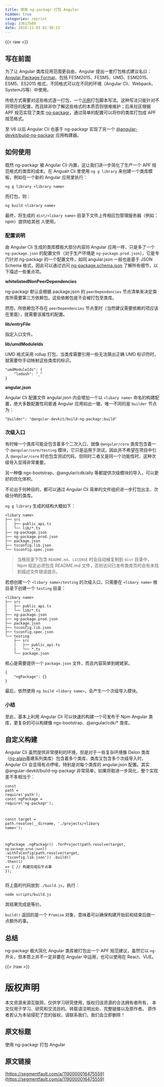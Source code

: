 ```yaml
---
title: 使用 ng-packagr 打包 Angular
hidden: true
categories: reprint
slug: 33617b09
date: 2018-11-03 02:30:13
---
```


{{< raw >}}
<h2 id="articleHeader0">&#x5199;&#x5728;&#x524D;&#x9762;</h2><p>&#x4E3A;&#x4E86;&#x8BA9; Angular &#x7C7B;&#x5E93;&#x5E94;&#x7528;&#x8303;&#x56F4;&#x66F4;&#x81EA;&#x7531;&#xFF0C;Angular &#x63D0;&#x51FA;&#x4E00;&#x5957;&#x6253;&#x5305;&#x683C;&#x5F0F;&#x5EFA;&#x8BAE;&#x540D;&#x66F0;&#xFF1A;<a href="https://docs.google.com/document/d/1CZC2rcpxffTDfRDs6p1cfbmKNLA6x5O-NtkJglDaBVs/preview" rel="nofollow noreferrer" target="_blank">Angular Package Format</a>&#xFF0C;&#x5305;&#x62EC; FESM2015&#x3001;FESM5&#x3001;UMD&#x3001;ESM2015&#x3001;ESM5&#x3001;ES2015 &#x683C;&#x5F0F;&#xFF0C;&#x4E0D;&#x540C;&#x683C;&#x5F0F;&#x53EF;&#x4EE5;&#x5728;&#x4E0D;&#x540C;&#x7684;&#x73AF;&#x5883;&#xFF08;Angular Cli&#x3001;Webpack&#x3001;SystemJS&#x7B49;&#xFF09;&#x4E2D;&#x4F7F;&#x7528;&#x3002;</p><p>&#x4F20;&#x7EDF;&#x65B9;&#x5F0F;&#x9700;&#x8981;&#x5BF9;&#x8FD9;&#x4E9B;&#x683C;&#x5F0F;&#x9010;&#x4E00;&#x6253;&#x5305;&#xFF0C;&#x4E00;&#x4E2A;<a href="https://github.com/ng-alain/delon/blob/1.x/build.sh" rel="nofollow noreferrer" target="_blank">&#x793A;&#x4F8B;</a>&#x6253;&#x5305;&#x811A;&#x672C;&#x5199;&#x6CD5;&#x3002;&#x8FD9;&#x79CD;&#x5199;&#x6CD5;&#x53EA;&#x80FD;&#x9488;&#x5BF9;&#x4E0D;&#x540C;&#x9879;&#x76EE;&#x7684;&#x914D;&#x7F6E;&#xFF0C;&#x800C;&#x4E14;&#x9664;&#x975E;&#x4F60;&#x4E86;&#x89E3;&#x8FD9;&#x4E9B;&#x683C;&#x5F0F;&#x7684;&#x672C;&#x8D28;&#x5426;&#x5219;&#x5F88;&#x96BE;&#x7EF4;&#x62A4;&#xFF1B;&#x540E;&#x6765;&#x793E;&#x533A;&#x6839;&#x636E; APF &#x89C4;&#x8303;&#x5B9E;&#x73B0;&#x4E86;&#x7C7B;&#x5E93; <a href="https://github.com/ng-packagr/ng-packagr" rel="nofollow noreferrer" target="_blank">ng-packagr</a>&#xFF0C;&#x901A;&#x8FC7;&#x7B80;&#x5355;&#x7684;&#x914D;&#x7F6E;&#x53EF;&#x4EE5;&#x5C06;&#x4F60;&#x7684;&#x7C7B;&#x5E93;&#x6253;&#x5305;&#x6210; APF &#x89C4;&#x8303;&#x683C;&#x5F0F;&#x3002;</p><p>&#x81F3; V6 &#x4EE5;&#x540E; Angular Cli &#x4E5F;&#x57FA;&#x4E8E; ng-packagr &#x5B9E;&#x73B0;&#x4E86;&#x53E6;&#x4E00;&#x4E2A; <a href="https://github.com/angular/angular-cli/tree/master/packages/angular_devkit/build_ng_packagr" rel="nofollow noreferrer" target="_blank">@angular-devkit/build-ng-packagr</a> &#x5E94;&#x7528;&#x6784;&#x5EFA;&#x5668;&#x3002;</p><h2 id="articleHeader1">&#x5982;&#x4F55;&#x4F7F;&#x7528;</h2><p>&#x65E2;&#x7136; ng-packagr &#x88AB; Angular Cli &#x5185;&#x7F6E;&#xFF0C;&#x8FD9;&#x8BA9;&#x6211;&#x4EEC;&#x8FDB;&#x4E00;&#x6B65;&#x7B80;&#x5316;&#x4E86;&#x751F;&#x4EA7;&#x4E00;&#x4E2A; APF &#x89C4;&#x8303;&#x683C;&#x5F0F;&#x7684;&#x7C7B;&#x5E93;&#x7684;&#x6210;&#x672C;&#x3002;&#x5728; Angualr Cli &#x91CC;&#x4F7F;&#x7528; <code>ng g library</code> &#x6765;&#x521B;&#x5EFA;&#x4E00;&#x4E2A;&#x7C7B;&#x5E93;&#x6A21;&#x677F;&#xFF0C;&#x4F8B;&#x5982;&#x5728;&#x4E00;&#x4E2A;&#x65B0;&#x7684; Angular &#x5E94;&#x7528;&#x91CC;&#x6267;&#x884C;&#xFF1A;</p><div class="widget-codetool" style="display:none"><div class="widget-codetool--inner"><span class="selectCode code-tool" data-toggle="tooltip" data-placement="top" title="" data-original-title="&#x5168;&#x9009;"></span> <span type="button" class="copyCode code-tool" data-toggle="tooltip" data-placement="top" data-clipboard-text="ng g library &lt;library name&gt;" title="" data-original-title="&#x590D;&#x5236;"></span> <span type="button" class="saveToNote code-tool" data-toggle="tooltip" data-placement="top" title="" data-original-title="&#x653E;&#x8FDB;&#x7B14;&#x8BB0;"></span></div></div><pre class="bash hljs"><code class="bash" style="word-break:break-word;white-space:initial">ng g library &lt;library name&gt;</code></pre><p>&#x800C;&#x6253;&#x5305;&#xFF0C;&#x5219;&#xFF1A;</p><div class="widget-codetool" style="display:none"><div class="widget-codetool--inner"><span class="selectCode code-tool" data-toggle="tooltip" data-placement="top" title="" data-original-title="&#x5168;&#x9009;"></span> <span type="button" class="copyCode code-tool" data-toggle="tooltip" data-placement="top" data-clipboard-text="ng build &lt;library name&gt;" title="" data-original-title="&#x590D;&#x5236;"></span> <span type="button" class="saveToNote code-tool" data-toggle="tooltip" data-placement="top" title="" data-original-title="&#x653E;&#x8FDB;&#x7B14;&#x8BB0;"></span></div></div><pre class="bash hljs"><code class="bash" style="word-break:break-word;white-space:initial">ng build &lt;library name&gt;</code></pre><p>&#x6700;&#x7EC8;&#xFF0C;&#x5C06;&#x751F;&#x6210;&#x7684; <code>dist/&lt;libary name&gt;</code> &#x76EE;&#x5F55;&#x4E0B;&#x6587;&#x4EF6;&#x4E0A;&#x4F20;&#x76F8;&#x5E94;&#x5305;&#x7BA1;&#x7406;&#x670D;&#x52A1;&#x5668;&#xFF08;&#x4F8B;&#x5982;&#xFF1A;npm&#xFF09;&#x63D0;&#x4F9B;&#x7ED9;&#x5176;&#x4ED6; &#x4EBA;&#x4F7F;&#x7528;&#x3002;</p><h3 id="articleHeader2">&#x914D;&#x7F6E;&#x8BF4;&#x660E;</h3><p>&#x7531; Angular Cli &#x751F;&#x6210;&#x7684;&#x7C7B;&#x5E93;&#x6A21;&#x677F;&#x5927;&#x90E8;&#x5206;&#x5185;&#x5BB9;&#x540C; Angular &#x5E94;&#x7528;&#x4E00;&#x6837;&#xFF0C;&#x53EA;&#x662F;&#x591A;&#x4E86;&#x4E00;&#x4E2A; <code>ng-package.json</code> &#x7684;&#x914D;&#x7F6E;&#x6587;&#x4EF6;&#xFF08;&#x5BF9;&#x4E8E;&#x751F;&#x4EA7;&#x73AF;&#x5883;&#x662F; <code>ng-package.prod.json</code>&#xFF09;&#xFF0C;&#x5B83;&#x662F;&#x4E13;&#x95E8;&#x9488;&#x5BF9; ng-packagr &#x7684;&#x4E00;&#x4E2A;&#x914D;&#x7F6E;&#x6587;&#x4EF6;&#xFF0C;&#x5982;&#x540C; angular.json &#x4E00;&#x822C;&#x4E5F;&#x662F;&#x57FA;&#x4E8E; JSON Schema &#x683C;&#x5F0F;&#xFF0C;&#x56E0;&#x6B64;&#x53EF;&#x4EE5;&#x901A;&#x8FC7;&#x8BBF;&#x95EE; <a href="https://github.com/ng-packagr/ng-packagr/blob/master/src/ng-package.schema.json" rel="nofollow noreferrer" target="_blank">ng-package.schema.json</a> &#x4E86;&#x89E3;&#x6240;&#x6709;&#x7EC6;&#x8282;&#xFF0C;&#x4EE5;&#x4E0B;&#x63CF;&#x8FF0;&#x4E00;&#x4E9B;&#x91CD;&#x70B9;&#x9879;&#x3002;</p><p><strong>whitelistedNonPeerDependencies</strong></p><p>ng-packagr &#x9ED8;&#x8BA4;&#x4F1A;&#x6839;&#x636E; package.json &#x7684; <code>peerDependencies</code> &#x8282;&#x70B9;&#x6E05;&#x5355;&#x6765;&#x51B3;&#x5B9A;&#x7C7B;&#x5E93;&#x6240;&#x9700;&#x8981;&#x7B2C;&#x4E09;&#x65B9;&#x4F9D;&#x8D56;&#x5305;&#xFF0C;&#x8FD9;&#x4E9B;&#x4F9D;&#x8D56;&#x5305;&#x662F;&#x4E0D;&#x4F1A;&#x88AB;&#x6253;&#x5305;&#x81F3;&#x7C7B;&#x5E93;&#x3002;</p><p>&#x7136;&#x800C;&#xFF0C;&#x6240;&#x4F9D;&#x8D56;&#x5305;&#x4E0D;&#x5B58;&#x5728; <code>peerDependencies</code> &#x8282;&#x70B9;&#x91CC;&#x65F6;&#xFF08;&#x5F53;&#x7136;&#x5EFA;&#x8BAE;&#x9700;&#x8981;&#x4F9D;&#x8D56;&#x7684;&#x9879;&#x5E94;&#x8BE5;&#x5728;&#x91CC;&#x9762;&#xFF09;&#xFF0C;&#x5C31;&#x9700;&#x8981;&#x8BE5;&#x5C5E;&#x6027;&#x7684;&#x914D;&#x7F6E;&#x3002;</p><p><strong>lib/entryFile</strong></p><p>&#x6307;&#x5B9A;&#x5165;&#x53E3;&#x6587;&#x4EF6;&#x3002;</p><p><strong>lib/umdModuleIds</strong></p><p>UMD &#x683C;&#x5F0F;&#x91C7;&#x7528; rollup &#x6253;&#x5305;&#xFF0C;&#x5F53;&#x7C7B;&#x5E93;&#x9700;&#x8981;&#x5F15;&#x7528;&#x4E00;&#x4E9B;&#x65E0;&#x6CD5;&#x731C;&#x51FA;&#x6B63;&#x786E; UMD &#x6807;&#x8BC6;&#x7B26;&#x65F6;&#xFF0C;&#x5C31;&#x9700;&#x8981;&#x4F60;&#x624B;&#x52A8;&#x6620;&#x5C04;&#x8FD9;&#x4E9B;&#x7C7B;&#x5E93;&#x7684;&#x6807;&#x8BC6;&#x3002;</p><div class="widget-codetool" style="display:none"><div class="widget-codetool--inner"><span class="selectCode code-tool" data-toggle="tooltip" data-placement="top" title="" data-original-title="&#x5168;&#x9009;"></span> <span type="button" class="copyCode code-tool" data-toggle="tooltip" data-placement="top" data-clipboard-text="&quot;umdModuleIds&quot;: {
    &quot;lodash&quot;: &quot;_&quot;
}" title="" data-original-title="&#x590D;&#x5236;"></span> <span type="button" class="saveToNote code-tool" data-toggle="tooltip" data-placement="top" title="" data-original-title="&#x653E;&#x8FDB;&#x7B14;&#x8BB0;"></span></div></div><pre class="json hljs"><code class="json"><span class="hljs-string">&quot;umdModuleIds&quot;</span>: {
    <span class="hljs-attr">&quot;lodash&quot;</span>: <span class="hljs-string">&quot;_&quot;</span>
}</code></pre><p><strong>angular.json</strong></p><p>Angular Cli &#x914D;&#x7F6E;&#x6587;&#x4EF6; angular.json &#x5185;&#x4F1A;&#x589E;&#x52A0;&#x4E00;&#x4E2A;&#x4EE5; <code>&lt;libary name&gt;</code> &#x547D;&#x540D;&#x7684;&#x6784;&#x5EFA;&#x914D;&#x7F6E;&#xFF0C;&#x7EDD;&#x5927;&#x591A;&#x6570;&#x914D;&#x7F6E;&#x6027;&#x540C;&#x666E;&#x901A; Angular &#x5E94;&#x7528;&#x5982;&#x51FA;&#x4E00;&#x8F99;&#xFF0C;&#x552F;&#x4E00;&#x4E0D;&#x540C;&#x7684;&#x662F; <code>builder</code> &#x8282;&#x70B9;&#x4E3A;&#xFF1A;</p><div class="widget-codetool" style="display:none"><div class="widget-codetool--inner"><span class="selectCode code-tool" data-toggle="tooltip" data-placement="top" title="" data-original-title="&#x5168;&#x9009;"></span> <span type="button" class="copyCode code-tool" data-toggle="tooltip" data-placement="top" data-clipboard-text="&quot;builder&quot;: &quot;@angular-devkit/build-ng-packagr:build&quot;" title="" data-original-title="&#x590D;&#x5236;"></span> <span type="button" class="saveToNote code-tool" data-toggle="tooltip" data-placement="top" title="" data-original-title="&#x653E;&#x8FDB;&#x7B14;&#x8BB0;"></span></div></div><pre class="json hljs"><code class="json" style="word-break:break-word;white-space:initial"><span class="hljs-string">&quot;builder&quot;</span>: <span class="hljs-string">&quot;@angular-devkit/build-ng-packagr:build&quot;</span></code></pre><h3 id="articleHeader3">&#x6B21;&#x7EA7;&#x5165;&#x53E3;</h3><p>&#x6709;&#x65F6;&#x5019;&#x4E00;&#x4E2A;&#x7C7B;&#x5E93;&#x53EF;&#x80FD;&#x4F1A;&#x5305;&#x542B;&#x7740;&#x591A;&#x4E2A;&#x4E8C;&#x6B21;&#x5165;&#x53E3;&#xFF0C;&#x5C31;&#x50CF; <code>@angular/core</code> &#x7C7B;&#x5E93;&#x5305;&#x542B;&#x7740;&#x4E00;&#x4E2A; <code>@angular/core/testing</code> &#x6A21;&#x5757;&#xFF0C;&#x5B83;&#x53EA;&#x662F;&#x8FD0;&#x7528;&#x4E8E;&#x6D4B;&#x8BD5;&#xFF0C;&#x56E0;&#x6B64;&#x5E76;&#x4E0D;&#x5E0C;&#x671B;&#x5728;&#x9879;&#x76EE;&#x4E2D;&#x5F15;&#x5165; <code>@angular/core</code> &#x65F6;&#x4E5F;&#x5305;&#x542B;&#x6D4B;&#x8BD5;&#x4EE3;&#x7801;&#xFF0C;&#x4F46;&#x540C;&#x65F6;&#x4E8C;&#x8005;&#x53C8;&#x662F;&#x540C;&#x4E00;&#x4E2A;&#x529F;&#x80FD;&#x6027;&#x65F6;&#xFF0C;&#x8FD9;&#x79CD;&#x6B21;&#x7EA7;&#x5BFC;&#x5165;&#x663E;&#x5F97;&#x975E;&#x5E38;&#x91CD;&#x8981;&#x3002;</p><p>&#x53E6;&#x4E00;&#x79CD;&#x50CF; ngx-bootstrap&#x3001;@angular/cdk/ally &#x7B49;&#x90FD;&#x63D0;&#x4F9B;&#x6B21;&#x7EA7;&#x6A21;&#x5757;&#x7684;&#x5BFC;&#x5165;&#xFF0C;&#x53EF;&#x4EE5;&#x66F4;&#x597D;&#x7684;&#x4F18;&#x5316;&#x4F53;&#x79EF;&#x3002;</p><p>&#x4E0D;&#x8BBA;&#x51FA;&#x4E8E;&#x4F55;&#x79CD;&#x76EE;&#x7684;&#xFF0C;&#x90FD;&#x53EF;&#x4EE5;&#x901A;&#x8FC7; Angular Cli &#x7B80;&#x5355;&#x7684;&#x6587;&#x4EF6;&#x7EC4;&#x7EC7;&#x8FDB;&#x4E00;&#x6B65;&#x6253;&#x5305;&#x51FA;&#x4E3B;&#x3001;&#x6B21;&#x7EA7;&#x5206;&#x660E;&#x7684;&#x7C7B;&#x5E93;&#x3002;</p><p><code>ng g library</code> &#x751F;&#x6210;&#x7684;&#x7ED3;&#x6784;&#x5927;&#x6982;&#x5982;&#x4E0B;&#xFF1A;</p><div class="widget-codetool" style="display:none"><div class="widget-codetool--inner"><span class="selectCode code-tool" data-toggle="tooltip" data-placement="top" title="" data-original-title="&#x5168;&#x9009;"></span> <span type="button" class="copyCode code-tool" data-toggle="tooltip" data-placement="top" data-clipboard-text="&lt;libary name&gt;
&#x251C;&#x2500;&#x2500; src
|   &#x251C;&#x2500;&#x2500; public_api.ts
|   &#x2514;&#x2500;&#x2500; lib/*.ts
&#x251C;&#x2500;&#x2500; ng-package.json
&#x251C;&#x2500;&#x2500; ng-package.prod.json
&#x251C;&#x2500;&#x2500; package.json
&#x251C;&#x2500;&#x2500; tsconfig.lib.json
&#x2514;&#x2500;&#x2500; tsconfig.spec.json" title="" data-original-title="&#x590D;&#x5236;"></span> <span type="button" class="saveToNote code-tool" data-toggle="tooltip" data-placement="top" title="" data-original-title="&#x653E;&#x8FDB;&#x7B14;&#x8BB0;"></span></div></div><pre class="hljs crystal"><code>&lt;libary name&gt;
&#x251C;&#x2500;&#x2500; src
|   &#x251C;&#x2500;&#x2500; public_api.ts
|   &#x2514;&#x2500;&#x2500; <span class="hljs-class"><span class="hljs-keyword">lib</span>/*.<span class="hljs-title">ts</span></span>
&#x251C;&#x2500;&#x2500; ng-package.json
&#x251C;&#x2500;&#x2500; ng-package.prod.json
&#x251C;&#x2500;&#x2500; package.json
&#x251C;&#x2500;&#x2500; tsconfig.<span class="hljs-keyword">lib</span>.json
&#x2514;&#x2500;&#x2500; tsconfig.spec.json</code></pre><blockquote>&#x5F53;&#x6839;&#x76EE;&#x5F55;&#x4E0B;&#x5305;&#x542B; <code>README.md</code>&#x3001;<code>LICENSE</code> &#x65F6;&#x4F1A;&#x81EA;&#x52A8;&#x88AB;&#x590D;&#x5236;&#x5230; <code>dist</code> &#x76EE;&#x5F55;&#x4E2D;&#xFF0C;Npm &#x89C4;&#x5B9A;&#x5FC5;&#x987B;&#x5305;&#x542B; README.md &#x6587;&#x4EF6;&#xFF0C;&#x5426;&#x5219;&#x8BBF;&#x95EE;&#x5DF2;&#x53D1;&#x5E03;&#x7C7B;&#x5E93;&#x9875;&#x65F6;&#x4F1A;&#x6709;&#x672A;&#x627E;&#x5230;&#x63CF;&#x8FF0;&#x6587;&#x4EF6;&#x9519;&#x8BEF;&#x63D0;&#x793A;&#x3002;</blockquote><p>&#x82E5;&#x60F3;&#x521B;&#x5EFA;&#x4E00;&#x4E2A; <code>&lt;libary name&gt;/testing</code> &#x7684;&#x6B21;&#x7EA7;&#x5165;&#x53E3;&#xFF0C;&#x53EA;&#x9700;&#x8981;&#x5728; <code>&lt;libary name&gt;</code> &#x6839;&#x76EE;&#x5F55;&#x4E0B;&#x521B;&#x5EFA;&#x4E00;&#x4E2A; <code>testing</code> &#x76EE;&#x5F55;&#xFF1A;</p><div class="widget-codetool" style="display:none"><div class="widget-codetool--inner"><span class="selectCode code-tool" data-toggle="tooltip" data-placement="top" title="" data-original-title="&#x5168;&#x9009;"></span> <span type="button" class="copyCode code-tool" data-toggle="tooltip" data-placement="top" data-clipboard-text="&lt;libary name&gt;
&#x251C;&#x2500;&#x2500; src
|   &#x251C;&#x2500;&#x2500; public_api.ts
|   &#x2514;&#x2500;&#x2500; lib/*.ts
&#x251C;&#x2500;&#x2500; ng-package.json
&#x251C;&#x2500;&#x2500; ng-package.prod.json
&#x251C;&#x2500;&#x2500; package.json
&#x251C;&#x2500;&#x2500; tsconfig.lib.json
&#x251C;&#x2500;&#x2500; tsconfig.spec.json
&#x2514;&#x2500;&#x2500; testing
    &#x251C;&#x2500;&#x2500; src
    |   &#x251C;&#x2500;&#x2500; public_api.ts
    |   &#x2514;&#x2500;&#x2500; *.ts
    &#x2514;&#x2500;&#x2500; package.json" title="" data-original-title="&#x590D;&#x5236;"></span> <span type="button" class="saveToNote code-tool" data-toggle="tooltip" data-placement="top" title="" data-original-title="&#x653E;&#x8FDB;&#x7B14;&#x8BB0;"></span></div></div><pre class="hljs crystal"><code>&lt;libary name&gt;
&#x251C;&#x2500;&#x2500; src
|   &#x251C;&#x2500;&#x2500; public_api.ts
|   &#x2514;&#x2500;&#x2500; <span class="hljs-class"><span class="hljs-keyword">lib</span>/*.<span class="hljs-title">ts</span></span>
&#x251C;&#x2500;&#x2500; ng-package.json
&#x251C;&#x2500;&#x2500; ng-package.prod.json
&#x251C;&#x2500;&#x2500; package.json
&#x251C;&#x2500;&#x2500; tsconfig.<span class="hljs-keyword">lib</span>.json
&#x251C;&#x2500;&#x2500; tsconfig.spec.json
&#x2514;&#x2500;&#x2500; testing
    &#x251C;&#x2500;&#x2500; src
    |   &#x251C;&#x2500;&#x2500; public_api.ts
    |   &#x2514;&#x2500;&#x2500; *.ts
    &#x2514;&#x2500;&#x2500; package.json</code></pre><p>&#x6838;&#x5FC3;&#x662F;&#x9700;&#x8981;&#x63D0;&#x4F9B;&#x4E00;&#x4E2A; <code>package.json</code> &#x6587;&#x4EF6;&#xFF0C;&#x800C;&#x4E14;&#x5185;&#x5BB9;&#x7B80;&#x5355;&#x5230;&#x59E5;&#x59E5;&#x5BB6;&#x3002;</p><div class="widget-codetool" style="display:none"><div class="widget-codetool--inner"><span class="selectCode code-tool" data-toggle="tooltip" data-placement="top" title="" data-original-title="&#x5168;&#x9009;"></span> <span type="button" class="copyCode code-tool" data-toggle="tooltip" data-placement="top" data-clipboard-text="{
    &quot;ngPackage&quot;: {}
}" title="" data-original-title="&#x590D;&#x5236;"></span> <span type="button" class="saveToNote code-tool" data-toggle="tooltip" data-placement="top" title="" data-original-title="&#x653E;&#x8FDB;&#x7B14;&#x8BB0;"></span></div></div><pre class="json hljs"><code class="json">{
    <span class="hljs-attr">&quot;ngPackage&quot;</span>: {}
}</code></pre><p>&#x6700;&#x540E;&#xFF0C;&#x4F9D;&#x7136;&#x4F7F;&#x7528; <code>ng build &lt;libary name&gt;</code>&#xFF0C;&#x4F1A;&#x4EA7;&#x751F;&#x4E00;&#x4E2A;&#x6B21;&#x7EA7;&#x5BFC;&#x5165;&#x6A21;&#x5757;&#x3002;</p><h3 id="articleHeader4">&#x5C0F;&#x7ED3;</h3><p>&#x81F3;&#x6B64;&#xFF0C;&#x57FA;&#x672C;&#x4E0A;&#x5229;&#x7528; Angular Cli &#x53EF;&#x4EE5;&#x5FEB;&#x901F;&#x7684;&#x6784;&#x5EFA;&#x4E00;&#x4E2A;&#x53EF;&#x53D1;&#x5E03;&#x4E8E; Npm Angular &#x7C7B;&#x5E93;&#xFF0C;&#x66F4;&#x590D;&#x6742;&#x7684;&#x53EF;&#x4EE5;&#x6784;&#x5EFA;&#x50CF; ngx-bootstrap&#x3001;@angular/cdk/* &#x7C7B;&#x5E93;&#x3002;</p><h2 id="articleHeader5">&#x81EA;&#x5B9A;&#x4E49;&#x6784;&#x5EFA;</h2><p>Angular Cli &#x867D;&#x7136;&#x63D0;&#x4F9B;&#x975E;&#x5E38;&#x4FBF;&#x5229;&#x7684;&#x73AF;&#x5883;&#xFF0C;&#x4F46;&#x662F;&#x5BF9;&#x4E8E;&#x4E00;&#x4E9B;&#x590D;&#x6742;&#x73AF;&#x5883;&#x50CF; Delon &#x7C7B;&#x5E93;&#xFF08;<a href="https://ng-alain.com/" rel="nofollow noreferrer" target="_blank">ng-alain</a>&#x57FA;&#x5EFA;&#x7CFB;&#x5217;&#x7C7B;&#x5E93;&#xFF09;&#x5305;&#x542B;&#x7740;&#x591A;&#x4E2A;&#x7C7B;&#x5E93;&#x3001;&#x7C7B;&#x5E93;&#x53C8;&#x5305;&#x542B;&#x591A;&#x4E2A;&#x6B21;&#x7EA7;&#x5BFC;&#x5165;&#x65F6;&#xFF0C;Angular Cli &#x4F1A;&#x663E;&#x5F97;&#x6709;&#x70B9;&#x5570;&#x55E6;&#xFF0C;&#x7279;&#x522B;&#x662F;&#x5BF9;&#x6BCF;&#x4E2A;&#x7C7B;&#x5E93;&#x7684; angular.json &#x914D;&#x7F6E;&#x3002;&#x5176;&#x5B9E; @angular-devkit/build-ng-packagr &#x975E;&#x5E38;&#x7B80;&#x5355;&#xFF0C;&#x5982;&#x679C;&#x5C06;&#x53D6;&#x8FDB;&#x4E00;&#x6B65;&#x7B80;&#x5316;&#xFF0C;&#x6574;&#x4E2A;&#x5B9E;&#x73B0;&#x5DEE;&#x4E0D;&#x591A;&#x76F8;&#x5F53;&#x4E8E;&#xFF1A;</p><div class="widget-codetool" style="display:none"><div class="widget-codetool--inner"><span class="selectCode code-tool" data-toggle="tooltip" data-placement="top" title="" data-original-title="&#x5168;&#x9009;"></span> <span type="button" class="copyCode code-tool" data-toggle="tooltip" data-placement="top" data-clipboard-text="const path = require(&apos;path&apos;);
const ngPackage = require(&apos;ng-packagr&apos;);

const target = path.resolve(__dirname, &apos;./projects/&lt;libary name&gt;&apos;);

ngPackage
  .ngPackagr()
  .forProject(path.resolve(target, `ng-package.prod.json`))
  .withTsConfig(path.resolve(target, &apos;tsconfig.lib.json&apos;))
  .build()
  .then(() =&gt; {
      // &#x6784;&#x5EFA;&#x5B8C;&#x6210;&#x540E;&#x5E72;&#x70B9;&#x4E8B;
  });" title="" data-original-title="&#x590D;&#x5236;"></span> <span type="button" class="saveToNote code-tool" data-toggle="tooltip" data-placement="top" title="" data-original-title="&#x653E;&#x8FDB;&#x7B14;&#x8BB0;"></span></div></div><pre class="javascript hljs"><code class="js"><span class="hljs-keyword">const</span> path = <span class="hljs-built_in">require</span>(<span class="hljs-string">&apos;path&apos;</span>);
<span class="hljs-keyword">const</span> ngPackage = <span class="hljs-built_in">require</span>(<span class="hljs-string">&apos;ng-packagr&apos;</span>);

<span class="hljs-keyword">const</span> target = path.resolve(__dirname, <span class="hljs-string">&apos;./projects/&lt;libary name&gt;&apos;</span>);

ngPackage
  .ngPackagr()
  .forProject(path.resolve(target, <span class="hljs-string">`ng-package.prod.json`</span>))
  .withTsConfig(path.resolve(target, <span class="hljs-string">&apos;tsconfig.lib.json&apos;</span>))
  .build()
  .then(<span class="hljs-function"><span class="hljs-params">()</span> =&gt;</span> {
      <span class="hljs-comment">// &#x6784;&#x5EFA;&#x5B8C;&#x6210;&#x540E;&#x5E72;&#x70B9;&#x4E8B;</span>
  });</code></pre><p>&#x5C06;&#x4E0A;&#x9762;&#x7684;&#x4EE3;&#x7801;&#x653E;&#x5230; <code>./build.js</code>&#xFF0C;&#x6267;&#x884C;&#xFF1A;</p><div class="widget-codetool" style="display:none"><div class="widget-codetool--inner"><span class="selectCode code-tool" data-toggle="tooltip" data-placement="top" title="" data-original-title="&#x5168;&#x9009;"></span> <span type="button" class="copyCode code-tool" data-toggle="tooltip" data-placement="top" data-clipboard-text="node scripts/build.js" title="" data-original-title="&#x590D;&#x5236;"></span> <span type="button" class="saveToNote code-tool" data-toggle="tooltip" data-placement="top" title="" data-original-title="&#x653E;&#x8FDB;&#x7B14;&#x8BB0;"></span></div></div><pre class="bash hljs"><code class="bash" style="word-break:break-word;white-space:initial">node scripts/build.js</code></pre><p>&#x5176;&#x7ED3;&#x679C;&#x5B8C;&#x6210;&#x662F;&#x7B49;&#x4EF7;&#x3002;</p><p><code>build()</code> &#x8FD4;&#x56DE;&#x7684;&#x662F;&#x4E00;&#x4E2A; <code>Promise</code> &#x5BF9;&#x8C61;&#xFF0C;&#x610F;&#x5473;&#x7740;&#x53EF;&#x4EE5;&#x786E;&#x4FDD;&#x6784;&#x5EFA;&#x5F00;&#x59CB;&#x524D;&#x548C;&#x7ED3;&#x675F;&#x540E;&#x505A;&#x4E00;&#x70B9;&#x989D;&#x5916;&#x7684;&#x4E8B;&#x3002;</p><h2 id="articleHeader6">&#x603B;&#x7ED3;</h2><p>ng-packagr &#x6781;&#x5927;&#x7B80;&#x5316; Angular &#x7C7B;&#x5E93;&#x88AB;&#x6253;&#x5305;&#x51FA;&#x4E00;&#x4E2A; APF &#x89C4;&#x8303;&#x5EFA;&#x8BAE;&#xFF0C;&#x867D;&#x7136;&#x5B83;&#x4EE5; <code>ng-</code> &#x5F00;&#x5934;&#xFF0C;&#x4F46;&#x672C;&#x8D28;&#x4E0A;&#x5E76;&#x4E0D;&#x4E00;&#x5B9A;&#x975E;&#x8981;&#x5728; Angular &#x4E2D;&#x8FD0;&#x7528;&#xFF0C;&#x4E5F;&#x53EF;&#x4EE5;&#x4F7F;&#x7528;&#x5728; React&#x3001;VUE&#x3002;</p>
{{< /raw >}}

# 版权声明
本文资源来源互联网，仅供学习研究使用，版权归该资源的合法拥有者所有，
本文仅用于学习、研究和交流目的。转载请注明出处、完整链接以及原作者。
原作者若认为本站侵犯了您的版权，请联系我们，我们会立即删除！

## 原文标题
使用 ng-packagr 打包 Angular

## 原文链接
[https://segmentfault.com/a/1190000016475559](https://segmentfault.com/a/1190000016475559)

